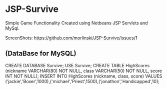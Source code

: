 # JSP-Survive
Simple Game Functionality Created using Netbeans  JSP Servlets and MySql.

ScreenShots: https://github.com/morlinski/JSP-Survive/issues/1

(DataBase for MySQL)
--------------------------------
CREATE DATABASE Survive;
USE Survive;
CREATE TABLE HighScores (nickname VARCHAR(80) NOT NULL, class VARCHAR(50) NOT NULL, score INT NOT NULL);
INSERT INTO HighScores (nickname, class, score) VALUES ('jackie','Boxer',1000),('michael','Priest',1500),('jonathon','Handicapped',10);
